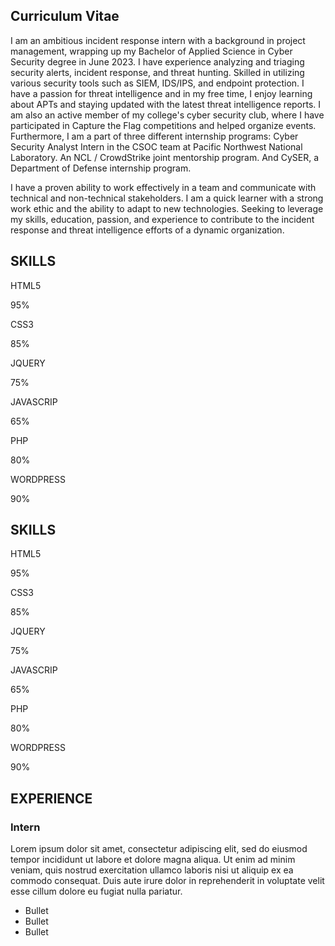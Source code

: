## Curriculum Vitae
I am an ambitious incident response intern with a background in project management, wrapping up my Bachelor of Applied Science in Cyber Security degree in June 2023. I have experience analyzing and triaging security alerts, incident response, and threat hunting. Skilled in utilizing various security tools such as SIEM, IDS/IPS, and endpoint protection. I have a passion for threat intelligence and in my free time, I enjoy learning about APTs and staying updated with the latest threat intelligence reports. I am also an active member of my college's cyber security club, where I have participated in Capture the Flag competitions and helped organize events. Furthermore, I am a part of three different internship programs: Cyber Security Analyst Intern in the CSOC team at Pacific Northwest National Laboratory. An NCL / CrowdStrike joint mentorship program. And CySER, a Department of Defense internship program.

I have a proven ability to work effectively in a team and communicate with technical and non-technical stakeholders. I am a quick learner with a strong work ethic and the ability to adapt to new technologies. Seeking to leverage my skills, education, passion, and experience to contribute to the incident response and threat intelligence efforts of a dynamic organization.

<div class="progress-bar">
    <h2>SKILLS</h2>
    <div class="skill">
        <p>HTML5</p>
        <div class="skill-bar skill1 wow slideInLeft animated">
            <span class="skill-count1">95%</span>
        </div>
    </div>
    <div class="skill">
        <p>CSS3</p>
        <div class="skill-bar skill2 wow slideInLeft animated">
                <span class="skill-count2">85%</span>
        </div>
    </div>
    <div class="skill">
        <p>JQUERY</p>
        <div class="skill-bar skill3 wow slideInLeft animated">
            <span class="skill-count3">75%</span>
        </div>
    </div>
    <div class="skill">
        <p>JAVASCRIP</p>
        <div class="skill-bar skill4 wow slideInLeft animated">
            <span class="skill-count4">65%</span>
        </div>
    </div>
    <div class="skill">
        <p>PHP</p>
        <div class="skill-bar skill5 wow slideInLeft animated">
            <span class="skill-count5">80%</span>
        </div>
    </div>
    <div class="skill">
        <p>WORDPRESS</p>
        <div class="skill-bar skill6 wow slideInLeft animated">
            <span class="skill-count6">90%</span>
        </div>
    </div>
</div>

<div class="progress-bar">
    <h2>SKILLS</h2>
    <div class="skill">
        <p>HTML5</p>
        <div class="skill-bar skill1 wow slideInLeft animated">
            <span class="skill-count1">95%</span>
        </div>
    </div>
    <div class="skill">
        <p>CSS3</p>
        <div class="skill-bar skill2 wow slideInLeft animated">
                <span class="skill-count2">85%</span>
        </div>
    </div>
    <div class="skill">
        <p>JQUERY</p>
        <div class="skill-bar skill3 wow slideInLeft animated">
            <span class="skill-count3">75%</span>
        </div>
    </div>
    <div class="skill">
        <p>JAVASCRIP</p>
        <div class="skill-bar skill4 wow slideInLeft animated">
            <span class="skill-count4">65%</span>
        </div>
    </div>
    <div class="skill">
        <p>PHP</p>
        <div class="skill-bar skill5 wow slideInLeft animated">
            <span class="skill-count5">80%</span>
        </div>
    </div>
    <div class="skill">
        <p>WORDPRESS</p>
        <div class="skill-bar skill6 wow slideInLeft animated">
            <span class="skill-count6">90%</span>
        </div>
    </div>
</div>

<div class="steps">
    <h2>EXPERIENCE</h2>
    <h3>Intern</h3>
    <p>Lorem ipsum dolor sit amet, consectetur adipiscing elit, sed do eiusmod tempor incididunt ut labore et dolore magna aliqua. Ut enim ad minim veniam, quis nostrud exercitation ullamco laboris nisi ut aliquip ex ea commodo consequat. Duis aute irure dolor in reprehenderit in voluptate velit esse cillum dolore eu fugiat nulla pariatur.</p>
    <ul>
        <li>Bullet</li>
        <li>Bullet</li>
        <li>Bullet</li>
    </ul>
</div>